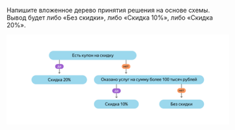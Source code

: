 Напишите вложенное дерево принятия решения на основе схемы. Вывод будет либо «Без скидки», либо «Cкидка 10%», либо «Cкидка 20%».

![дерево](./step_3.png)